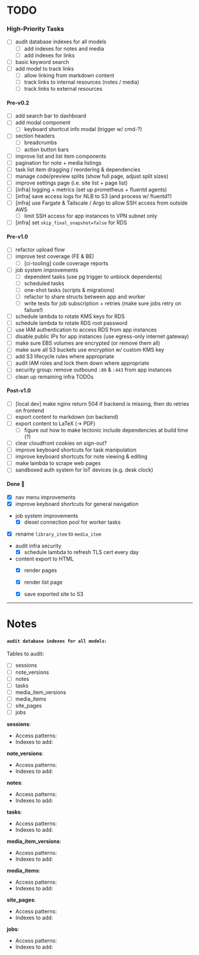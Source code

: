 # TODO

### High-Priority Tasks

- [ ] audit database indexes for all models
    - [ ] add indexes for notes and media
    - [ ] add indexes for links
- [ ] basic keyword search
- [ ] add model to track links
    - [ ] allow linking from markdown content
    - [ ] track links to internal resources (notes / media)
    - [ ] track links to external resources

#### Pre-v0.2

- [ ] add search bar to dashboard
- [ ] add modal component
    - [ ] keyboard shortcut info modal (trigger w/ cmd-?)
- [ ] section headers
    - [ ] breadcrumbs
    - [ ] action button bars
- [ ] improve list and list item components
- [ ] pagination for note + media listings
- [ ] task list item dragging / reordering & dependencies
- [ ] manage code/preview splits (show full page, adjust split sizes)
- [ ] improve settings page (i.e. site list + page list)
- [ ] [infra] logging + metrics (set up prometheus + fluentd agents)
- [ ] [infra] save access logs for NLB to S3 (and process w/ fluentd?)
- [ ] [infra] use Fargate & Tailscale / Argo to allow SSH access from outside AWS
    - [ ] limit SSH access for app instances to VPN subnet only
- [ ] [infra] set `skip_final_snapshot=false` for RDS
    
#### Pre-v1.0

- [ ] refactor upload flow
- [ ] improve test coverage (FE & BE)
    - [ ] [ci-tooling] code coverage reports
- [ ] job system improvements
    - [ ] dependent tasks (use pg trigger to unblock dependents)
    - [ ] scheduled tasks
    - [ ] one-shot tasks (scripts & migrations)
    - [ ] refactor to share structs between app and worker
    - [ ] write tests for job subscription + retries (make sure jobs retry on failure!)
- [ ] schedule lambda to rotate KMS keys for RDS
- [ ] schedule lambda to rotate RDS root password
- [ ] use IAM authentication to access RDS from app instances
- [ ] disable public IPs for app instances (use egress-only internet gateway)
- [ ] make sure EBS volumes are encrypted (or remove them all)
- [ ] make sure all S3 buckets use encryption w/ custom KMS key
- [ ] add S3 lifecycle rules where appropriate
- [ ] audit IAM roles and lock them down where appropriate
- [ ] security group: remove outbound `:80` & `:443` from app instances
- [ ] clean up remaining infra TODOs

#### Post-v1.0

- [ ] [local dev] make nginx return 504 if backend is missing, then do retries on frontend
- [ ] export content to markdown (on backend)
- [ ] export content to LaTeX (-> PDF)
    - [ ] figure out how to make tectonic include dependencies at build time (?)
- [ ] clear cloudfront cookies on sign-out?
- [ ] improve keyboard shortcuts for task manipulation
- [ ] improve keyboard shortcuts for note viewing & editing
- [ ] make lambda to scrape web pages
- [ ] sandboxed auth system for IoT devices (e.g. desk clock)

#### Done 🎉

- [x] nav menu improvements
- [x] improve keyboard shortcuts for general navigation
- job system improvements
    - [x] diesel connection pool for worker tasks
- [x] rename `library_item` to `media_item`
- audit infra security
    - [x] schedule lambda to refresh TLS cert every day
- content export to HTML
    - [x] render pages
    - [x] render list page
    - [x] save exported site to S3


---------

# Notes


#### `audit database indexes for all models`:

Tables to audit:

- [ ] sessions
- [ ] note_versions
- [ ] notes
- [ ] tasks
- [ ] media_item_versions
- [ ] media_items
- [ ] site_pages
- [ ] jobs

**sessions**:
- Access patterns:
- Indexes to add:

**note_versions**:
- Access patterns:
- Indexes to add:

**notes**:
- Access patterns:
- Indexes to add:

**tasks**:
- Access patterns:
- Indexes to add:

**media_item_versions**:
- Access patterns:
- Indexes to add:

**media_items**:
- Access patterns:
- Indexes to add:

**site_pages**:
- Access patterns:
- Indexes to add:

**jobs**:
- Access patterns:
- Indexes to add:
